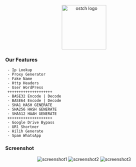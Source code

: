 <p align="center">
  <img alt="ostch logo" src="https://github.com/ibnusyawall/ostch/blob/master/screenshot/logo.png" height="142"/>
</p>

### Our Features
```
 - Ip Lookup
 - Proxy Generator
 - Fake Name
 - Http Headers
 - User WordPress
 ++++++++++++++++++++
 - BASE32 Encode | Decode
 - BASE64 Encode | Decode
 - SHA1 HASH GENERATE
 - SHA256 HASH GENERATE
 - SHA512 HAAH GENERATE
 ++++++++++++++++++++
 - Google Drive Bypass
 - URl Shortner
 - Hilih Generate
 - Spam WhatsApp  
```

### Screenshot
<p align="center">
  <img alt="screenshot1" src="https://github.com/ibnusyawall/ostch/blob/master/screenshot/ss1.jpg"/>
  <img alt="screenshot2" src="https://github.com/ibnusyawall/ostch/blob/master/screenshot/ss2.jpg"/>
  <img alt="screenshot3" src="https://github.com/ibnusyawall/ostch/blob/master/screenshot/ss3.jpg"/>
</p>
